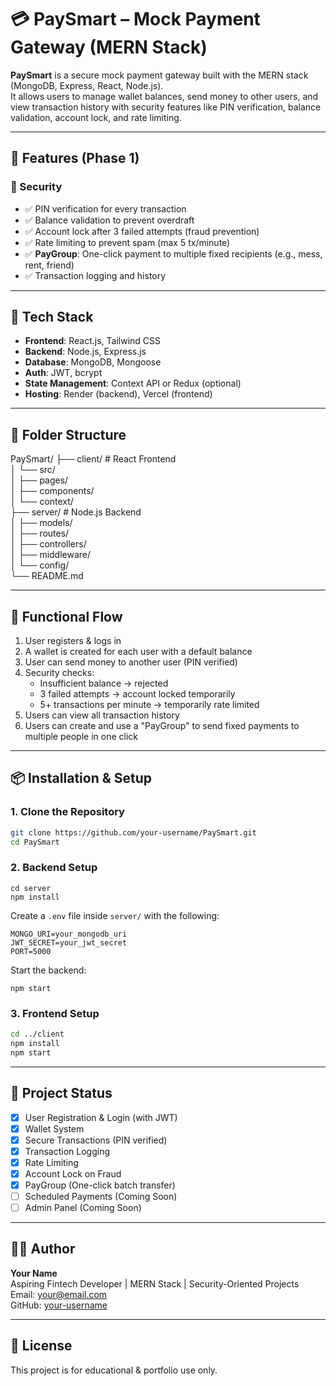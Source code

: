 # 💳 PaySmart – Mock Payment Gateway (MERN Stack)

**PaySmart** is a secure mock payment gateway built with the MERN stack (MongoDB, Express, React, Node.js).  
It allows users to manage wallet balances, send money to other users, and view transaction history with security features like PIN verification, balance validation, account lock, and rate limiting.

---

## 🚀 Features (Phase 1)

### 🔐 Security
- ✅ PIN verification for every transaction
- ✅ Balance validation to prevent overdraft
- ✅ Account lock after 3 failed attempts (fraud prevention)
- ✅ Rate limiting to prevent spam (max 5 tx/minute)
- ✅ **PayGroup**: One-click payment to multiple fixed recipients (e.g., mess, rent, friend)
- ✅ Transaction logging and history

---

## 🧠 Tech Stack

- **Frontend**: React.js, Tailwind CSS
- **Backend**: Node.js, Express.js
- **Database**: MongoDB, Mongoose
- **Auth**: JWT, bcrypt
- **State Management**: Context API or Redux (optional)
- **Hosting**: Render (backend), Vercel (frontend)

---

## 📁 Folder Structure

PaySmart/
├── client/          # React Frontend  
│   └── src/  
│       ├── pages/  
│       ├── components/  
│       └── context/  
├── server/          # Node.js Backend  
│   ├── models/  
│   ├── routes/  
│   ├── controllers/  
│   ├── middleware/  
│   └── config/  
└── README.md  

---

## 🧪 Functional Flow

1. User registers & logs in
2. A wallet is created for each user with a default balance
3. User can send money to another user (PIN verified)
4. Security checks:
   - Insufficient balance → rejected
   - 3 failed attempts → account locked temporarily
   - 5+ transactions per minute → temporarily rate limited
5. Users can view all transaction history
6. Users can create and use a "PayGroup" to send fixed payments to multiple people in one click

---

## 📦 Installation & Setup

### 1. Clone the Repository
```bash
git clone https://github.com/your-username/PaySmart.git
cd PaySmart
```

### 2. Backend Setup
```
cd server
npm install
```

Create a `.env` file inside `server/` with the following:
```
MONGO_URI=your_mongodb_uri
JWT_SECRET=your_jwt_secret
PORT=5000
```

Start the backend:
```
npm start
```

### 3. Frontend Setup
```bash
cd ../client
npm install
npm start
```

---

## 📌 Project Status

- [x] User Registration & Login (with JWT)
- [x] Wallet System
- [x] Secure Transactions (PIN verified)
- [x] Transaction Logging
- [x] Rate Limiting
- [x] Account Lock on Fraud
- [x] PayGroup (One-click batch transfer)
- [ ] Scheduled Payments (Coming Soon)
- [ ] Admin Panel (Coming Soon)

---

## 👨‍💻 Author

**Your Name**  
Aspiring Fintech Developer | MERN Stack | Security-Oriented Projects  
Email: your@email.com  
GitHub: [your-username](https://github.com/your-username)

---

## 📢 License

This project is for educational & portfolio use only.
